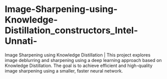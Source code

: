 # Image-Sharpening-using-Knowledge-Distillation_constructors_Intel-Unnati-
 Image Sharpening using Knowledge Distillation | This project explores image deblurring and sharpening using a deep learning approach based on Knowledge Distillation. The goal is to achieve efficient and high-quality image sharpening using a smaller, faster neural network.
